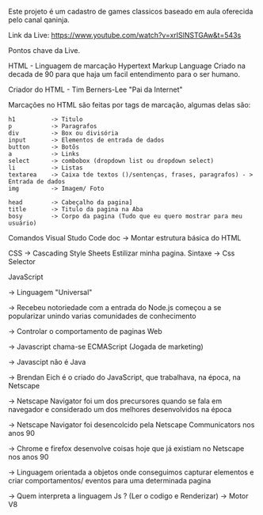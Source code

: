 Este projeto é um cadastro de games classicos baseado em aula oferecida pelo canal qaninja. 

Link da Live: https://www.youtube.com/watch?v=xrISlNSTGAw&t=543s

Pontos chave da Live.

HTML - Linguagem de marcação
    Hypertext Markup Language
    Criado na decada de 90 para que haja um facil entendimento para o ser humano.

Criador do HTML - Tim Berners-Lee "Pai da Internet"

Marcações no HTML são  feitas por tags de marcação, algumas delas são:

    h1          -> Titulo
    p           -> Paragrafos
    div         -> Box ou divisória
    input       -> Elementos de entrada de dados
    button      -> Botõs
    a           -> Links
    select      -> combobox (dropdown list ou dropdown select)
    li          -> Listas
    textarea    -> Caixa tde textos ()/sentenças, frases, paragrafos) - > Entrada de dados 
    img         -> Imagem/ Foto
    
    head        -> Cabeçalho da pagina]
    title       -> Titulo da pagina na Aba
    bosy        -> Corpo da pagina (Tudo que eu quero mostrar para meu usuário)

Comandos Visual Studo Code
    doc         -> Montar estrutura básica do HTML

CSS     -> Cascading Style Sheets
    Estilizar minha pagina.
    Sintaxe     -> Css Selector

JavaScript

->  Linguagem "Universal"

->  Recebeu notoriedade com a entrada do Node.js começou a se popularizar unindo varias comunidades de conhecimento

->  Controlar o comportamento de paginas Web

->  Javascript chama-se ECMAScript (Jogada de marketing)

->  Javascipt não é Java

->  Brendan Eich é o criado do JavaScript, que trabalhava, na época, na Netscape

->  Netscape Navigator foi um dos precursores quando se fala em navegador e considerado um dos melhores 
desenvolvidos na época

->  Netscape Navigator foi desencolcido pela Netscape Communicators nos anos 90

->  Chrome e firefox desenvolve coisas hoje que já existiam no Netscape nos anos 90

->  Linguagem orientada a objetos onde conseguimos capturar elementos e criar comportamentos/ eventos para uma determinada pagina

->  Quem interpreta a linguagem Js ? (Ler o codigo e Renderizar)
    ->  Motor V8

